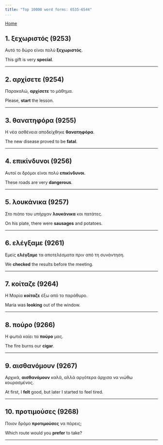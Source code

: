 ```yaml
---
title: "Top 10000 word forms: 6535-6544"
...
```


[Home](./) 

## 1. ξεχωριστός (9253)

Αυτό το δώρο είναι πολύ **ξεχωριστός**.  

This gift is very **special**.

---

## 2. αρχίσετε (9254)

Παρακαλώ, **αρχίσετε** το μάθημα.

Please, **start** the lesson.

---

## 3. θανατηφόρα (9255)

Η νέα ασθένεια αποδείχθηκε **θανατηφόρα**.  

The new disease proved to be **fatal**.

---

## 4. επικίνδυνοι (9256)

Αυτοί οι δρόμοι είναι πολύ **επικίνδυνοι**.  

These roads are very **dangerous**.

---

## 5. λουκάνικα (9257)

Στο πιάτο του υπήρχαν **λουκάνικα** και πατάτες.

On his plate, there were **sausages** and potatoes.

---

## 6. ελέγξαμε (9261)

Εμείς **ελέγξαμε** τα αποτελέσματα πριν από τη συνάντηση.  

We **checked** the results before the meeting.

---

## 7. κοίταζε (9264)

Η Μαρία **κοίταζε** έξω από το παράθυρο.

Maria was **looking** out of the window.

---

## 8. πούρο (9266)

Η φωτιά καίει τα **πούρο** μας.  

The fire burns our **cigar**.

---

## 9. αισθανόμουν (9267)

Αρχικά, **αισθανόμουν** καλά, αλλά αργότερα άρχισα να νιώθω κουρασμένος.

At first, I **felt** good, but later I started to feel tired.

---

## 10. προτιμούσες (9268)

Ποιον δρόμο **προτιμούσες** να πάρεις;  

Which route would you **prefer** to take?

---

